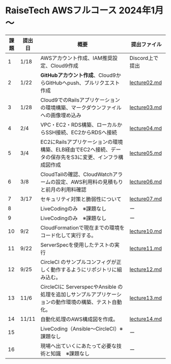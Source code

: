 # RaiseTech AWSフルコース 2024年1月～
|課題|提出日|概要|提出ファイル|
|----|------|-------------------------|--------------|
1 |1/18|AWSアカウント作成、IAM推奨設定、Cloud9作成|Discord上で提出|
2 |1/22|**GitHubアカウント作成**、Cloud9からGitHubへpush、プルリクエスト作成| [lecture02.md](https://github.com/taemimizukura/RaiseTech/blob/main/lecture02.md)  
3 |1/28|Cloud9でのRailsアプリケーションの環境構築、マークダウンファイルへの画像埋め込み| [lecture03.md](https://github.com/taemimizukura/RaiseTech/blob/main/lecture03.md)|
4 |2/4|VPC・EC2・RDS構築、ローカルからSSH接続、EC2からRDSへ接続| [lecture04.md](https://github.com/taemimizukura/RaiseTech/blob/main/lecture04.md)  
5 |3/4|EC2にRailsアプリケーションの環境構築、ELB経由でEC2へ接続、データの保存先をS3に変更、インフラ構成図作成|[lecture05.md](https://github.com/taemimizukura/RaiseTech/blob/main/lecture05.md)  
6 |3/8|CloudTailの確認、CloudWatchアラームの設定、AWS利用料の見積もりと前月の利用料確認|[lecture06.md](https://github.com/taemimizukura/RaiseTech/blob/main/lecture06.md)  
7 |3/17|セキュリティ対策と脆弱性について|[lecture07.md](https://github.com/taemimizukura/RaiseTech/blob/main/lecture07.md)  
8 ||LiveCodingのみ　※課題なし| ー
9 ||LiveCodingのみ　※課題なし| ー
10 |9/2|CloudFormationで現在までの環境をコード化して実行する。|[lecture10.md](https://github.com/taemimizukura/RaiseTech/blob/main/lectur10.md)  
11 |9/22|ServerSpecを使用したテストの実行|[lecture11.md](https://github.com/taemimizukura/RaiseTech/blob/main/lectur11.md)|  
12 |9/25|CircleCI のサンプルコンフィグが正しく動作するようにリポジトリに組み込む。|[lecture12.md](https://github.com/taemimizukura/RaiseTech/blob/main/lectur12.md)|[lecture12_syntaxfix.md](https://github.com/taemimizukura/RaiseTech/blob/main/lecture12_syntaxfix.md)  
13 |11/6|CircleCIに ServerspecやAnsible の処理を追加しサンプルアプリケーションの動作環境の構築、テスト自動化。|[lecture13.md](https://github.com/taemimizukura/RaiseTech/blob/main/lectur13.md)  
14 |11/11|自動化処理のAWS構成図を作成。|[lecture14.md](https://github.com/taemimizukura/RaiseTech/blob/main/lectur14.md)  
15 ||LiveCoding（Ansible〜CircleCI）※課題なし| ー
16 ||現場へ出ていくにあたって必要な技術と知識　※課題なし| ー
